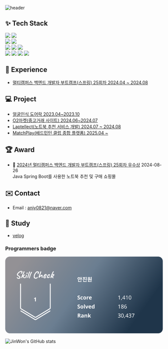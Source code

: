 ![header](https://capsule-render.vercel.app/api?type=soft&color=auto&height=150&section=header&text=Welcome%20to%20JinWon's%20GitHub&fontSize=60)

<!--
**ahnjinwon/ahnjinwon** is a ✨ _special_ ✨ repository because its `README.md` (this file) appears on your GitHub profile.

Here are some ideas to get you started:

- 🔭 I’m currently working on ...
- 🌱 I’m currently learning ...
- 👯 I’m looking to collaborate on ...
- 🤔 I’m looking for help with ...
- 💬 Ask me about ...
- 📫 How to reach me: ...
- 😄 Pronouns: ...
- ⚡ Fun fact: ...
-->
## ✨ Tech Stack
<div align=left> 
  <img src="https://img.shields.io/badge/java-007396?style=for-the-badge&logo=java&logoColor=white">  
  <img src="https://img.shields.io/badge/python-3776AB?style=for-the-badge&logo=python&logoColor=white"> 
  <br>
  <img src="https://img.shields.io/badge/springboot-6DB33F?style=for-the-badge&logo=springboot&logoColor=white">
  <img src="https://img.shields.io/badge/apache tomcat-F8DC75?style=for-the-badge&logo=apachetomcat&logoColor=white">
  <br>
  <img src="https://img.shields.io/badge/mysql-4479A1?style=for-the-badge&logo=mysql&logoColor=white">
  <img src="https://img.shields.io/badge/oracle-F80000?style=for-the-badge&logo=oracle&logoColor=white">
  <img src="https://img.shields.io/badge/redis-%23DD0031.svg?style=for-the-badge&logo=redis&logoColor=white">
  <br>
  <img src="https://img.shields.io/badge/html5-E34F26?style=for-the-badge&logo=html5&logoColor=white">
  <img src="https://img.shields.io/badge/css-1572B6?style=for-the-badge&logo=css3&logoColor=white">
  <img src="https://img.shields.io/badge/javascript-F7DF1E?style=for-the-badge&logo=javascript&logoColor=black">
  <img src="https://img.shields.io/badge/bootstrap-7952B3?style=for-the-badge&logo=bootstrap&logoColor=white">
</div>

## 📄 Experience
- [멀티캠퍼스 백엔드 개발자 부트캠프(스프링) 25회차 2024.04 ~ 2024.08](https://github.com/ahnjinwon/ahnjinwon/blob/main/%5B%EB%A9%80%ED%8B%B0%EC%BA%A0%ED%8D%BC%EC%8A%A4%5D%20%EB%B0%B1%EC%97%94%EB%93%9C%20%EA%B0%9C%EB%B0%9C%EC%9E%90%20%EB%B6%80%ED%8A%B8%EC%BA%A0%ED%94%84%20(%EC%8A%A4%ED%94%84%EB%A7%81)%20%EC%88%98%EB%A3%8C%EC%A6%9D%20%EC%95%88%EC%A7%84%EC%9B%90%20(1).pdf)
  
## 💻 Project
- [얼굴인식 도어락 2023.04~2023.10](https://github.com/ahnjinwon/Doorlock)
- [O2마켓(중고거래 사이트) 2024.06~2024.07](https://github.com/cheoljundev/o2-market)
- [Laptellect(노트북 추천 서비스 개발) 2024.07 ~ 2024.08](https://github.com/MultiItFinalProject4Team/Laptellect)
- [MatchPlay(배드민턴 클럽 종합 플랫폼) 2025.04 ~](https://github.com/ahnjinwon/MatchPlay)


## 🏆 Award
- 🥈 [2024년 멀티캠퍼스 백엔드 개발자 부트캠프(스프링) 25회차 우수상](https://github.com/ahnjinwon/ahnjinwon/blob/main/%5B%EB%A9%80%ED%8B%B0%EC%BA%A0%ED%8D%BC%EC%8A%A4%5D%20%EB%B0%B1%EC%97%94%EB%93%9C%20%EA%B0%9C%EB%B0%9C%EC%9E%90%20%EB%B6%80%ED%8A%B8%EC%BA%A0%ED%94%84%20(%EC%8A%A4%ED%94%84%EB%A7%81)%20%EC%B5%9C%EC%A2%85%20%ED%94%84%EB%A1%9C%EC%A0%9D%ED%8A%B8_%EC%9A%B0%EC%88%98%EC%83%81%20(1).pdf) 2024-08-26   
  Java Spring Boot를 사용한 노트북 추천 및 구매 쇼핑몰

## ✉️ Contact
- Email : anjy0821@naver.com

## 📖 Study
- [velog](https://velog.io/@sudden3415/posts)


### Programmers badge
![Programmers Badge](https://raw.githubusercontent.com/ahnjinwon/PROGRAMMERS-BADGE/master/static/result.svg)


![JinWon's GitHub stats](https://github-readme-stats.vercel.app/api?username=ahnjinwon&show_icons=true&theme=transparent)
